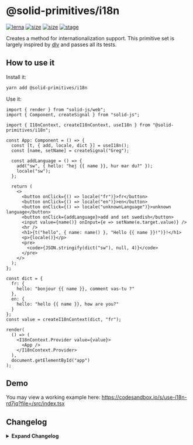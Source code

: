 # @solid-primitives/i18n

[![lerna](https://img.shields.io/badge/maintained%20with-lerna-cc00ff.svg?style=for-the-badge)](https://lerna.js.org/)
[![size](https://img.shields.io/bundlephobia/minzip/@solid-primitives/i18n?style=for-the-badge)](https://bundlephobia.com/package/@solid-primitives/i18n)
[![size](https://img.shields.io/npm/v/@solid-primitives/i18n?style=for-the-badge)](https://www.npmjs.com/package/@solid-primitives/i18n)
[![stage](https://img.shields.io/endpoint?style=for-the-badge&url=https%3A%2F%2Fraw.githubusercontent.com%2Fdavedbase%2Fsolid-primitives%2Fmain%2Fassets%2Fbadges%2Fstage-3.json)](https://github.com/solidjs-community/solid-primitives#contribution-process)

Creates a method for internationalization support. This primitive set is largely inspired by [dlv](https://github.com/developit/dlv/blob/master/index.js) and passes all its tests.

## How to use it

Install it:

```bash
yarn add @solid-primitives/i18n
```

Use it:

```tsx
import { render } from "solid-js/web";
import { Component, createSignal } from "solid-js";

import { I18nContext, createI18nContext, useI18n } from "@solid-primitives/i18n";

const App: Component = () => {
  const [t, { add, locale, dict }] = useI18n();
  const [name, setName] = createSignal("Greg");

  const addLanguage = () => {
    add("sw", { hello: "hej {{ name }}, hur mar du?" });
    locale("sw");
  };

  return (
    <>
      <button onClick={() => locale("fr")}>fr</button>
      <button onClick={() => locale("en")}>en</button>
      <button onClick={() => locale("unknownLanguage")}>unknown language</button>
      <button onClick={addLanguage}>add and set swedish</button>
      <input value={name()} onInput={e => setName(e.target.value)} />
      <hr />
      <h1>{t("hello", { name: name() }, "Hello {{ name }}!")}!</h1>
      <p>{locale()}</p>
      <pre>
        <code>{JSON.stringify(dict("sw"), null, 4)}</code>
      </pre>
    </>
  );
};

const dict = {
  fr: {
    hello: "bonjour {{ name }}, comment vas-tu ?"
  },
  en: {
    hello: "hello {{ name }}, how are you?"
  }
};
const value = createI18nContext(dict, "fr");

render(
  () => (
    <I18nContext.Provider value={value}>
      <App />
    </I18nContext.Provider>
  ),
  document.getElementById("app")
);
```

## Demo

You may view a working example here: https://codesandbox.io/s/use-i18n-rd7jq?file=/src/index.tsx

## Changelog

<details>
<summary><b>Expand Changelog</b></summary>

0.0.100

First commit of the i18n primitive.

1.0.0

General package clean-up and added testing facility.

1.0.1

Releasd with CJS support.

1.0.8

Patch CJS support release.

1.0.9

Updated to Solid 1.3

</details>
